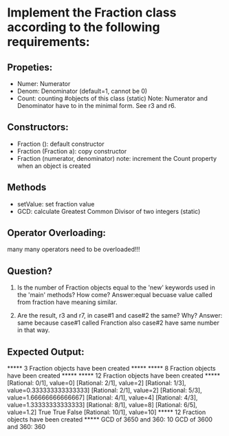 ﻿# Implement the Fraction class according to the following requirements:

## Propeties:
- Numer: Numerator
- Denom: Denominator (default=1, cannot be 0)
- Count: counting #objects of this class (static)
Note: Numerator and Denominator have to in the minimal form.
      See r3 and r6.

## Constructors:
- Fraction (): default constructor
- Fraction (Fraction a): copy constructor
- Fraction (numerator, denominator)
note: increment the Count property when an object is created

## Methods
- setValue: set fraction value
- GCD: calculate Greatest Common Divisor of two integers (static)

## Operator Overloading:
many many operators need to be overloaded!!! 

## Question?
1. Is the number of Fraction objects equal to the 'new' keywords used
   in the 'main' methods? How come?
	Answer:equal becuase value called from fraction have meaning similar.

2. Are the result, r3 and r7, in case#1 and case#2 the same? Why?
	Answer: same because case#1 called Franction also case#2 have same number in that way.

## Expected Output:

***** 3 Fraction objects have been created *****
***** 8 Fraction objects have been created *****
***** 12 Fraction objects have been created *****
[Rational: 0/1], value=0]
[Rational: 2/1], value=2]
[Rational: 1/3], value=0.333333333333333]
[Rational: 2/1], value=2]
[Rational: 5/3], value=1.66666666666667]
[Rational: 4/1], value=4]
[Rational: 4/3], value=1.33333333333333]
[Rational: 8/1], value=8]
[Rational: 6/5], value=1.2]
True
True
False
[Rational: 10/1], value=10]
***** 12 Fraction objects have been created *****
GCD of 3650 and 360: 10
GCD of 3600 and 360: 360

